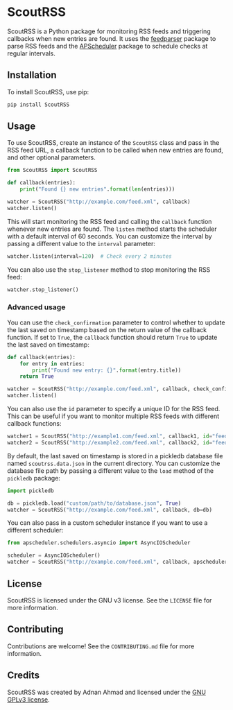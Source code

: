 # ScoutRSS

ScoutRSS is a Python package for monitoring RSS feeds and triggering callbacks when new entries are found. It uses the [feedparser](https://pypi.org/project/feedparser/) package to parse RSS feeds and the [APScheduler](https://pypi.org/project/APScheduler/) package to schedule checks at regular intervals.

## Installation

To install ScoutRSS, use pip:

```bash
pip install ScoutRSS
```

## Usage

To use ScoutRSS, create an instance of the `ScoutRSS` class and pass in the RSS feed URL, a callback function to be called when new entries are found, and other optional parameters.

```python
from ScoutRSS import ScoutRSS

def callback(entries):
    print("Found {} new entries".format(len(entries)))

watcher = ScoutRSS("http://example.com/feed.xml", callback)
watcher.listen()
```

This will start monitoring the RSS feed and calling the `callback` function whenever new entries are found. The `listen` method starts the scheduler with a default interval of 60 seconds. You can customize the interval by passing a different value to the `interval` parameter:

```python
watcher.listen(interval=120)  # Check every 2 minutes
```

You can also use the `stop_listener` method to stop monitoring the RSS feed:

```python
watcher.stop_listener()
```

### Advanced usage

You can use the `check_confirmation` parameter to control whether to update the last saved on timestamp based on the return value of the callback function. If set to `True`, the `callback` function should return `True` to update the last saved on timestamp:

```python
def callback(entries):
    for entry in entries:
        print("Found new entry: {}".format(entry.title))
    return True

watcher = ScoutRSS("http://example.com/feed.xml", callback, check_confirmation=True)
watcher.listen()
```

You can also use the `id` parameter to specify a unique ID for the RSS feed. This can be useful if you want to monitor multiple RSS feeds with different callback functions:

```python
watcher1 = ScoutRSS("http://example1.com/feed.xml", callback1, id="feed1")
watcher2 = ScoutRSS("http://example2.com/feed.xml", callback2, id="feed2")
```

By default, the last saved on timestamp is stored in a pickledb database file named `scoutrss.data.json` in the current directory. You can customize the database file path by passing a different value to the `load` method of the `pickledb` package:

```python
import pickledb

db = pickledb.load("custom/path/to/database.json", True)
watcher = ScoutRSS("http://example.com/feed.xml", callback, db=db)
```

You can also pass in a custom scheduler instance if you want to use a different scheduler:

```python
from apscheduler.schedulers.asyncio import AsyncIOScheduler

scheduler = AsyncIOScheduler()
watcher = ScoutRSS("http://example.com/feed.xml", callback, apscheduler=scheduler)
```

## License

ScoutRSS is licensed under the GNU v3 license. See the `LICENSE` file for more information.

## Contributing

Contributions are welcome! See the `CONTRIBUTING.md` file for more information.

## Credits

ScoutRSS was created by Adnan Ahmad and licensed under the [GNU GPLv3 license](LICENSE).